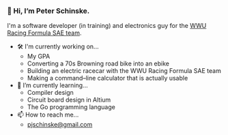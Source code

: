 ### 👋 Hi, I’m Peter Schinske.

I'm a software developer (in training) and electronics guy for the [WWU Racing Formula SAE team](https://wwuracing.com).

- 🛠 I'm currently working on...
  * My GPA
  * Converting a 70s Browning road bike into an ebike
  * Building an electric racecar with the WWU Racing Formula SAE team
  * Making a command–line calculator that is actually usable
- 🌱 I’m currently learning...
  * Compiler design
  * Circuit board design in Altium
  * The Go programming language
- 📫 How to reach me...
  * [pjschinske@gmail.com](mailto:pjschinske@gmail.com)

<!---
pjschinske/pjschinske is a ✨ special ✨ repository because its `README.md` (this file) appears on your GitHub profile.
You can click the Preview link to take a look at your changes.
--->
